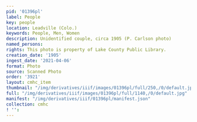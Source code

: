```yaml
---
pid: '01396pl'
label: People
key: people
location: Leadville (Colo.)
keywords: People, Men, Women
description: Unidentified couple, circa 1905 (P. Carlson photo)
named_persons: 
rights: This photo is property of Lake County Public Library.
creation_date: '1905'
ingest_date: '2021-04-06'
format: Photo
source: Scanned Photo
order: '3921'
layout: cmhc_item
thumbnail: "/img/derivatives/iiif/images/01396pl/full/250,/0/default.jpg"
full: "/img/derivatives/iiif/images/01396pl/full/1140,/0/default.jpg"
manifest: "/img/derivatives/iiif/01396pl/manifest.json"
collection: cmhc
! '': 
---
```

